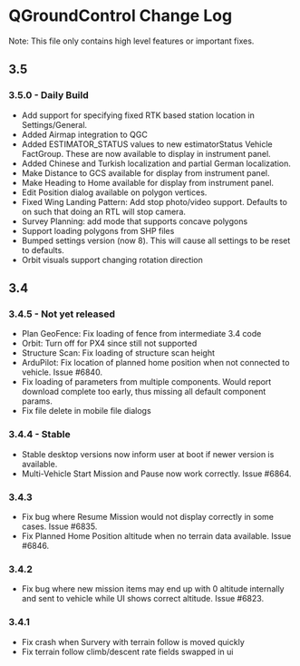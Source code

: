 # QGroundControl Change Log

Note: This file only contains high level features or important fixes.

## 3.5

### 3.5.0 - Daily Build
* Add support for specifying fixed RTK based station location in Settings/General.
* Added Airmap integration to QGC
* Added ESTIMATOR_STATUS values to new estimatorStatus Vehicle FactGroup. These are now available to display in instrument panel.
* Added Chinese and Turkish localization and partial German localization. 
* Make Distance to GCS available for display from instrument panel.
* Make Heading to Home available for display from instrument panel.
* Edit Position dialog available on polygon vertices.
* Fixed Wing Landing Pattern: Add stop photo/video support. Defaults to on such that doing an RTL will stop camera.
* Survey Planning: add mode that supports concave polygons
* Support loading polygons from SHP files
* Bumped settings version (now 8). This will cause all settings to be reset to defaults.
* Orbit visuals support changing rotation direction

## 3.4

### 3.4.5 - Not yet released
* Plan GeoFence: Fix loading of fence from intermediate 3.4 code
* Orbit: Turn off for PX4 since still not supported
* Structure Scan: Fix loading of structure scan height
* ArduPilot: Fix location of planned home position when not connected to vehicle. Issue #6840.
* Fix loading of parameters from multiple components. Would report download complete too early, thus missing all default component params.
* Fix file delete in mobile file dialogs

### 3.4.4 - Stable
* Stable desktop versions now inform user at boot if newer version is available.
* Multi-Vehicle Start Mission and Pause now work correctly. Issue #6864.

### 3.4.3
* Fix bug where Resume Mission would not display correctly in some cases. Issue #6835.
* Fix Planned Home Position altitude when no terrain data available. Issue #6846.

### 3.4.2
* Fix bug where new mission items may end up with 0 altitude internally and sent to vehicle while UI shows correct altitude. Issue #6823.

### 3.4.1
* Fix crash when Survery with terrain follow is moved quickly
* Fix terrain follow climb/descent rate fields swapped in ui

